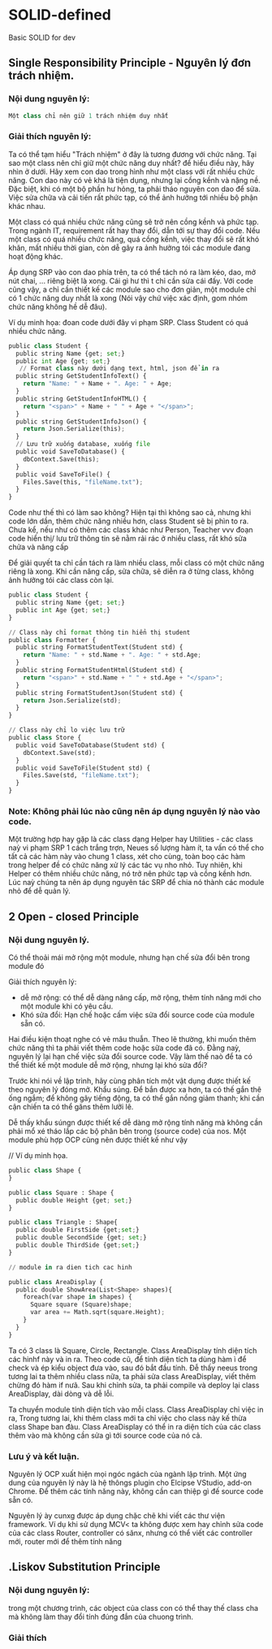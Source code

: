 # SOLID-defined
Basic SOLID for dev

## Single Responsibility Principle - Nguyên lý đơn trách nhiệm.
### Nội dung nguyên lý: 
```python
Một class chỉ nên giữ 1 trách nhiệm duy nhất
```
### Giải thích nguyên lý: 
Ta có thể tạm hiểu "Trách nhiệm" ở đây là tương đương với chức năng. Tại sao một class nên chỉ giữ một chức năng duy nhất? để hiểu điều này, hãy nhìn ở dưới.
Hãy xem con dao trong hình như một class với rất nhiều chức năng. Con dao này có vẻ khá là tiện dụng, nhưng lại cồng kềnh và nặng nề. Đặc biệt, khi có một bộ phần hư hỏng, ta phải tháo nguyên con dao để sửa. Việc sửa chữa và cải tiến rất phức tạp, có thể ảnh hưởng tới nhiều bộ phận khác nhau.

Một class có quá nhiều chức năng cũng sẽ trở nên cồng kềnh và phức tạp. Trong ngành IT, requirement rất hay thay đổi, dẫn tới sự thay đổi code. Nếu một class có quá nhiều chức năng, quá cồng kềnh, việc thay đổi sẽ rất khó khăn, mất nhiều thời gian, còn dễ gây ra ảnh hưởng tói các module đang hoạt động khác.

Áp dụng SRP vào con dao phía trên, ta có thể tách nó ra làm kéo, dao, mở nút chai, ... riêng biệt là xong. Cái gì hư thì t chỉ cần sửa cái đấy. Với code cũng vậy, a chỉ cần thiết kế các module sao cho đơn giản, một module chỉ có 1 chức năng duy nhất là xong (Nói vậy chứ việc xác định, gom nhóm chức năng không hề dễ đâu).

Ví dụ minh họa: đoan code dưới đây vi phạm SRP. Class Student có quá nhiều chức năng.

```python
public class Student {
  public string Name {get; set;}
  public int Age {get; set;}
   // Format class này dưới dạng text, html, json để in ra
  public string GetStudentInfoText() {
    return "Name: " + Name + ". Age: " + Age;
  }
  public string GetStudentInfoHTML() {
    return "<span>" + Name + " " + Age + "</span>";
  }
  public string GetStudentInfoJson() {
    return Json.Serialize(this);
  }
  // Lưu trữ xuống database, xuống file
  public void SaveToDatabase() {
    dbContext.Save(this);
  }
  public void SaveToFile() {
    Files.Save(this, "fileName.txt");
  }
}
```

Code như thế thì có làm sao không? Hiện tại thì không sao cả, nhưng khi code lớn dần, thêm chức năng nhiều hơn, class Student sẽ bị phìn to ra. Chưa kể, nếu như có thêm các class khác như Person, Teacher vvv đoạn code hiển thị/ lưu trữ thông tin sẽ nằm rải rác ở nhiều class, rất khó sửa chửa và nâng cấp

Để giải quyết ta chỉ cần tách ra làm nhiều class, mỗi class có một chức năng riêng là xong. Khi cần nâng cấp, sửa chữa, sẽ diễn ra ở từng class, không ảnh hưởng tói các class còn lại.

```python
public class Student {
  public string Name {get; set;}
  public int Age {get; set;}
}

// Class này chỉ format thông tin hiển thị student
public class Formatter {
  public string FormatStudentText(Student std) {
    return "Name: " + std.Name + ". Age: " + std.Age;
  }
  public string FormatStudentHtml(Student std) {
    return "<span>" + std.Name + " " + std.Age + "</span>";
  }
  public string FormatStudentJson(Student std) {
    return Json.Serialize(std);
  }
}

// Class này chỉ lo việc lưu trữ
public class Store {
  public void SaveToDatabase(Student std) {
    dbContext.Save(std);
  }
  public void SaveToFile(Student std) {
    Files.Save(std, "fileName.txt");
  }
}
```
### Note: Không phải lúc nào cũng nên áp dụng nguyên lý nào vào code. 
Một trường hợp hay gặp là các class dạng Helper hay Utilities - các class naỳ vi phạm SRP 1 cách trắng trợn, Neues số lượng hàm ít, ta vấn có thể cho tất cả các hàm này vào chung 1 class, xét cho cùng, toàn boọ các hàm trong helper đề có chức năng xử lý các tác vụ nho nhỏ.
Tuy nhiên, khi Helper có thêm nhiều chức năng, nó trở nên phức tạp và cồng kềnh hơn. Lúc naỳ chúng ta nên áp dụng nguyên tác SRP để chia nó thành các module nhỏ để dễ quản lý.

## 2 Open - closed Principle
### Nội dung nguyên lý.
Có thể thoải mái mở rộng một module, nhưng hạn chế sửa đổi bên trong module đó 

Giải thích nguyên lý: 
* dễ mở rộng: có thể dễ dàng nâng cấp, mở rộng, thêm tính năng mới cho một module khi có yêu cầu.
* Khó sửa đổi: Hạn chế hoặc cấm việc sửa đổi source code của module sẵn có.

Hai điều kiện thoạt nghe có vẻ mâu thuẫn. Theo lẽ thường, khi muốn thêm chức năng thì ta phải viết thêm code hoặc sữa code đã có. Đằng naỳ, nguyên lý lại hạn chế việc sửa đổi source code. Vậy làm thế naò để ta có thể thiết kế một module dễ mở rộng, nhưng lại khó sửa đổi? 

Trước khi nói về lập trình, hãy cùng phân tích một vật dụng được thiết kế theo nguyên lý đóng mở. Khẩu súng. Để bắn được xa hơn, ta có thế gắn thê ống ngắm; để không gây tiếng động, ta có thể gắn nồng giảm thanh; khi cần cận chiến ta có thể găns thêm lưỡi lê. 

Dễ thấy khẩu súngn được thiết kế dễ dàng mở rộng tính năng mà không cần phải mổ xé tháo lắp các bộ phân bên trong (source code) của nos. Một module phù hợp OCP cũng nên được thiết kế như vậy

// Ví dụ minh họa.
```python
public class Shape {
}

public class Square : Shape {
  public double Height {get; set;}
}

public class Triangle : Shape{
  public double FirstSide {get;set;}
  public double SecondSide {get; set;}
  public double ThirdSide {get;set;}
}

// module in ra dien tich cac hinh 

public class AreaDisplay {
  public double ShowArea(List<Shape> shapes){
    foreach(var shape in shapes) {
      Square square (Square)shape;
      var area += Math.sqrt(square.Height);
    }
  }
}
```

Ta có 3 class là Square, Circle, Rectangle. Class AreaDisplay tính diện tích các hinhf này và in ra. Theo code cũ, để tính diện tích ta dùng hàm ì để check và ép kiểu object đưa vào, sau đó bắt đầu tính. Đễ thấy neeus trong tương  lai ta thêm nhiều class nữa, ta phải sửa class AreaDisplay, viết thêm chừng đó hàm if nưã. Sau khi chỉnh sửa, ta phải compile và deploy lại class AreaDisplay, dài dòng và dễ lỗi.

Ta chuyển module tính diện tích vào mỗi class. Class AreaDisplay chỉ việc in ra, Trong tương lai, khi thêm class mới ta chỉ việc cho class này kế thừa class Shape ban đàu. Class AreaDisplay có thể in ra diện tích của các class thêm vào mà không cần sửa gì tới source code của nó cả.

### Lưu ý và kết luận. 
Nguyên lý OCP xuất hiện mọi ngóc ngách của ngành lập trình. Một ứng dung của nguyên lý này là hệ thôngs plugin cho Elcipse VStudio, add-on Chrome. Để thêm các tính năng này, không cần can thiệp gì đế source code sẵn có.

Nguyên lý ày cunxg được áp dụng chặc chẽ khi viết các thư viện framework. Ví dụ khi  sử dụng MCV< ta không được xem hay chỉnh sửa code của các class Router, controller có sănx, nhưng có thể viết các controller mới, router mới để thêm tính năng

## .Liskov Substitution Principle
### Nội dung nguyên lý: 
trong một chương trình, các object của class con có thể thay thế class cha mà không làm thay đổi tính đúng đắn của chuong trình.

### Giải thích 
